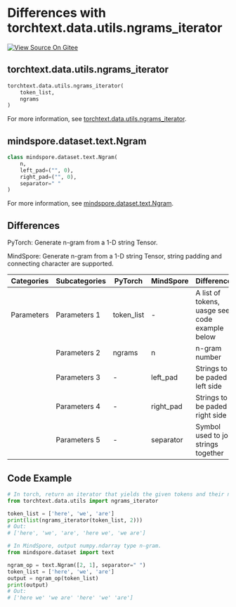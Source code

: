 # Differences with torchtext.data.utils.ngrams_iterator

[![View Source On Gitee](https://mindspore-website.obs.cn-north-4.myhuaweicloud.com/website-images/r2.3.q1/resource/_static/logo_source_en.svg)](https://gitee.com/mindspore/docs/blob/r2.3.q1/docs/mindspore/source_en/note/api_mapping/pytorch_diff/Ngram.md)

## torchtext.data.utils.ngrams_iterator

```python
torchtext.data.utils.ngrams_iterator(
    token_list,
    ngrams
)
```

For more information, see [torchtext.data.utils.ngrams_iterator](https://pytorch.org/text/0.9.0/data_utils.html#ngrams-iterator).

## mindspore.dataset.text.Ngram

```python
class mindspore.dataset.text.Ngram(
    n,
    left_pad=("", 0),
    right_pad=("", 0),
    separator=" "
)
```

For more information, see [mindspore.dataset.text.Ngram](https://mindspore.cn/docs/en/r2.3.0rc1/api_python/dataset_text/mindspore.dataset.text.Ngram.html#mindspore.dataset.text.Ngram).

## Differences

PyTorch: Generate n-gram from a 1-D string Tensor.

MindSpore: Generate n-gram from a 1-D string Tensor, string padding and connecting character are supported.

| Categories | Subcategories | PyTorch      | MindSpore     | Differences   |
| ---------- | ------------- | ------------ | ---------     | ------------- |
| Parameters       | Parameters 1       | token_list    | -         | A list of tokens, uasge see code example below |
|            | Parameters 2       | ngrams          | n          | n-gram number |
|            | Parameters 3       | -           | left_pad        | Strings to be paded left side |
|            | Parameters 4       | -     | right_pad          | Strings to be paded right side |
|            | Parameters 5       | -          | separator     | Symbol used to join strings together |

## Code Example

```python
# In torch, return an iterator that yields the given tokens and their ngrams.
from torchtext.data.utils import ngrams_iterator

token_list = ['here', 'we', 'are']
print(list(ngrams_iterator(token_list, 2)))
# Out:
# ['here', 'we', 'are', 'here we', 'we are']

# In MindSpore, output numpy.ndarray type n-gram.
from mindspore.dataset import text

ngram_op = text.Ngram([2, 1], separator=" ")
token_list = ['here', 'we', 'are']
output = ngram_op(token_list)
print(output)
# Out:
# ['here we' 'we are' 'here' 'we' 'are']
```
